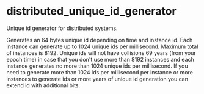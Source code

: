 # distributed_unique_id_generator
Unique id generator for distributed systems.

Generates an 64 bytes unique id depending on time and instance id.
Each instance can generate up to 1024 unique ids per millisecond.
Maximum total of instances is 8192.
Unique ids will not have collisions 69 years (from your epoch time) in case that you don't use more than 8192 instances and each instance generates no more than 1024 unique ids per millisecond.
If you need to generate more than 1024 ids per millisecond per instance or more instances to generate ids or more years of unique id generation you can extend id with additional bits.
